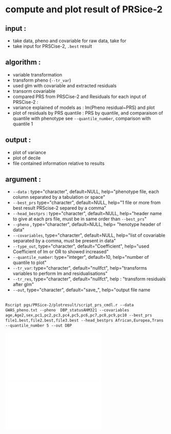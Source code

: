 # compute and plot result of PRSice-2
## input :
* take data, pheno and covariable for raw data, take for 
* take input for PRSCise-2, `.best` result
## algorithm :
 * variable transformation
  * transform pheno (`--tr_var`) 
  * used glm with covariable  and extracted residuals 
  * transorm covariable
 * compared PRS from PRSCise-2 and Residuals for each input of PRSCise-2 :
  * variance explained of models as : lm(Pheno residual~PRS) and plot
  * plot of residuals by PRS quantile : PRS by quantile, and comparaison of quantile with phenotype see `--quantile_number`, comparison with quantile 1
  
## output :
 * plot of variance
 * plot of decile 
 * file contained information relative to results

## argument :
* `--data` : type="character", default=NULL, help="phenotype file, each column separated by a tabulation or space"
* `--best_prs`  type="character", default=NULL, help="1 file or more from best result PRScise-2 separed by a comma"
* `--head_bestprs` : type="character", default=NULL, help="header name to give at each prs file, must be in same order than `--best_prs`"
* `--pheno` , type="character", default=NULL, help= "henotype header of data"
* `--covariables`, type="character", default=NULL, help="list of covariable separated by a comma, must be present in data"
* `--type_out`, type="character", default="Coefficient", help="used Coefficient of lm or OR to showed increased"
* `--quantile_number`: type="integer", default=10, help="number of quantile to plot"
* `--tr_var`: type="character", default="nullfct", help="transforms variables to perform lm and residualisations"
* `--tr_res`, type="character", default="nullfct", help : "transform residuals after glm"
* `--out`, type="character", default="save_", help="output file name 
 
```

Rscript pgs/PRSice-2/plotresult/script_prs_cmdl.r --data GWAS_pheno.txt --pheno  DBP_statusAHM321 --covariables age,Age2,sex,pc1,pc2,pc3,pc4,pc5,pc6,pc7,pc8,pc9,pc10 --best_prs file1.best,file2.best,file3.best --head_bestprs African,Europea,Trans --quantile_number 5 --out DBP
```
![distribution by quanile](./imagesexample/DBP_dist_quant.pdf)
![distribution quantitative](./imagesexample/DBP_varexplained.pdf)
